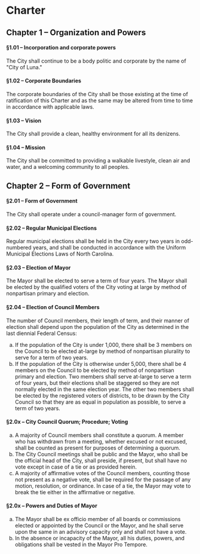 Charter
=======

Chapter 1 &ndash; Organization and Powers
-------

#### &sect;1.01 &ndash; Incorporation and corporate powers
The City shall continue to be a body politic and corporate by the name of "City of Luna."

#### &sect;1.02 &ndash; Corporate Boundaries
The corporate boundaries of the City shall be those existing at the time of ratification of this Charter and as the same may be altered from time to time in accordance with applicable laws.

#### &sect;1.03 &ndash; Vision
The City shall provide a clean, healthy environment for all its denizens.

#### &sect;1.04 &ndash; Mission
The City shall be committed to providing a walkable livestyle, clean air and water, and a welcoming community to all peoples.

Chapter 2 &ndash; Form of Government
-------

<h4>&sect;2.01 &ndash; Form of Government</h4>
The City shall operate under a council-manager form of government.

<h4>&sect;2.02 &ndash; Regular Municipal Elections</h4>
Regular municipal elections shall be held in the City every two years in odd-numbered years, and shall be conducted in accordance with the Uniform Municipal Elections Laws of North Carolina.

<h4>&sect;2.03 &ndash; Election of Mayor</h4>
The Mayor shall be elected to serve a term of four years. The Mayor shall be elected by the qualified voters of the City voting at large by method of nonpartisan primary and election.

<h4>&sect;2.04 &ndash; Election of Council Members</h4>
The number of Council members, their length of term, and their manner of election shall depend upon the population of the City as determined in the last diennial Federal Census:
<ol type="a">
	<li>If the population of the City is under 1,000, there shall be 3 members on the Council to be elected at-large by method of nonpartisan plurality to serve for a term of two years.</li>
	<li>If the population of the City is otherwise under 5,000, there shall be 4 members on the Council to be elected by method of nonpartisan primary and election. Two members shall serve at-large to serve a term of four years, but their elections shall be staggered so they are not normally elected in the same election year. The other two members shall be elected by the registered voters of districts, to be drawn by the City Council so that they are as equal in population as possible, to serve a term of two years.</li>
</ol>

<h4>&sect;2.0x &ndash; City Council Quorum; Procedure; Voting</h4>
<ol type="a">
	<li>A majority of Council members shall constitute a quorum. A member who has withdrawn from a meeting, whether excused or not excused, shall be counted as present for purposes of determining a quorum.</li>
	<li>The City Council meetings shall be public and the Mayor, who shall be the official head of the City, shall preside, if present, but shall have no vote except in case of a tie or as provided herein.</li>
	<li>A majority of affirmative votes of the Council members, counting those not present as a negative vote, shall be required for the passage of any motion, resolution, or ordinance. In case of a tie, the Mayor may vote to break the tie either in the affirmative or negative.</li>
</ol>

<h4>&sect;2.0x &ndash; Powers and Duties of Mayor</h4>
<ol type="a">
	<li>The Mayor shall be ex officio member of all boards or commissions elected or appointed by the Council or the Mayor, and he shall serve upon the same in an advisory capacity only and shall not have a vote.</li>
	<li>In the absence or incapacity of the Mayor, all his duties, powers, and obligations shall be vested in the Mayor Pro Tempore.</li>
</ol>
